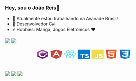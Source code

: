 ### Hey, sou o João Reis👋

- 🔭 Atualmente estou trabalhando na Avanade Brasil!
- 🌱 Desenvolvedor C#
- ⚡ Hobbies: Mangá, Jogos Eletrônicos ❤

<div>
  <img height="165em" src="https://github-readme-stats.vercel.app/api?username=slepire7&show_icons=true&include_all_commits=true&count_private=true&hide_border=false&theme=tokyonight"/>
  <img height="165em" src="https://github-readme-stats.vercel.app/api/top-langs/?username=slepire7&layout=compact&custom_title=Linguagens%20mais%20usadas&langs_count=10&include_all_commits=true&hide_progress=true&hide_border=false&theme=tokyonight"/>
</div>

<div align="center" style="display: inline_block"><br>
  <img align="center" alt="Slepire7-Csharp" height="30" width="40" src="https://raw.githubusercontent.com/devicons/devicon/master/icons/csharp/csharp-original.svg">
  <img align="center" alt="Slepire7-Angular" height="30" width="40" src="https://raw.githubusercontent.com/devicons/devicon/master/icons/angularjs/angularjs-plain.svg"> 
  <img align="center" alt="Slepire7-React" height="30" width="40" src="https://raw.githubusercontent.com/devicons/devicon/master/icons/react/react-original.svg"> 
  <img align="center" alt="Slepire7-Ts" height="30" width="40" src="https://raw.githubusercontent.com/devicons/devicon/master/icons/typescript/typescript-plain.svg">   
  <img align="center" alt="Slepire7-Js" height="30" width="40" src="https://raw.githubusercontent.com/devicons/devicon/master/icons/javascript/javascript-plain.svg">
  <img align="center" alt="Slepire7-HTML" height="30" width="40" src="https://raw.githubusercontent.com/devicons/devicon/master/icons/html5/html5-original.svg">
  <img align="center" alt="Slepire7-CSS" height="30" width="40" src="https://raw.githubusercontent.com/devicons/devicon/master/icons/css3/css3-original.svg">  
</div>
  
  
# 
  
  
<div> 
	<!-- 
	<a href="https://www.youtube.com/channel/UCa-6HjZ0fY5CsQur_enc0PQ" target="_blank"><img src="https://img.shields.io/badge/YouTube-FF0000?style=for-the-badge&logo=youtube&logoColor=white" target="_blank"></a>
	-->  
  <a href="https://instagram.com/slepire7" target="_blank"><img src="https://img.shields.io/badge/-Instagram-%23E4405F?style=for-the-badge&logo=instagram&logoColor=white" target="_blank"></a>
  <a href = "mailto:slepire7@gmail.com"><img src="https://img.shields.io/badge/-Gmail-%23333?style=for-the-badge&logo=gmail&logoColor=white" target="_blank"></a>
  <a href="https://www.linkedin.com/in/j-manoel-reis/" target="_blank"><img src="https://img.shields.io/badge/-LinkedIn-%230077B5?style=for-the-badge&logo=linkedin&logoColor=white" target="_blank"></a>
</div>
